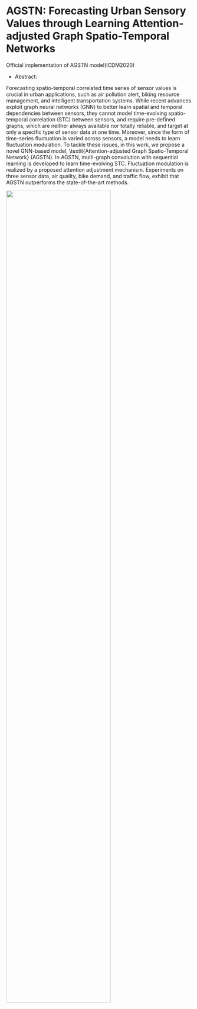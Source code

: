 # AGSTN: Forecasting Urban Sensory Values through Learning Attention-adjusted Graph Spatio-Temporal Networks
Official implementation of AGSTN model(ICDM2020)
* Abstract:

Forecasting spatio-temporal correlated time series of sensor values is crucial in urban applications, such as air pollution alert, biking resource management, and intelligent transportation systems. While recent advances exploit graph neural networks (GNN) to better learn spatial and temporal dependencies between sensors, they cannot model time-evolving spatio-temporal correlation (STC) between sensors, and require pre-defined graphs, which are neither always available nor totally reliable, and target at only a specific type of sensor data at one time. Moreover, since the form of time-series fluctuation is varied across sensors, a model needs to learn fluctuation modulation. To tackle these issues, in this work, we propose a novel GNN-based model, \textit{Attention-adjusted Graph Spatio-Temporal Network} (AGSTN). In AGSTN, multi-graph convolution with sequential learning is developed to learn time-evolving STC. Fluctuation modulation is realized by a proposed attention adjustment mechanism. Experiments on three sensor data, air quality, bike demand, and traffic flow, exhibit that AGSTN outperforms the state-of-the-art methods.

<img src="https://github.com/l852888/AGSTN/blob/master/overview(1).pdf" width="75%" height="75%">
